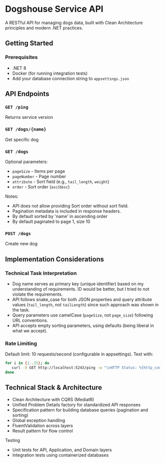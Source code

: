 # Dogshouse Service API

A RESTful API for managing dogs data, built with Clean Architecture principles and modern .NET practices.

## Getting Started

### Prerequisites
- .NET 8
- Docker (for running integration tests)
- Add your database connection string to `appsettings.json`

## API Endpoints

### `GET /ping`
Returns service version

### `GET /dogs/{name}`
Get specific dog

### `GET /dogs`

Optional parameters:
- `pageSize` - Items per page
- `pageNumber` - Page number
- `attribute` - Sort field (e.g., `tail_length`, `weight`)
- `order` - Sort order (`asc`/`desc`)

Notes:
- API does not allow providing Sort order without sort field.
- Pagination metadata is included in response headers.
- By default sorted by 'name' in ascending order
- By default paginated to page 1, size 10

### `POST /dogs`
Create new dog

## Implementation Considerations

### Technical Task Interpretation
- Dog name serves as primary key (unique identifier) based on my understanding of requirements. ID would be better, but I tried to not violate the requirements.
- API follows snake_case for both JSON properties and query attribute values (`tail_length`, not `tailLength`) since such approach was shown in the task.
- Query parameters use camelCase (`pageSize`, not `page_size`) following URL conventions.
- API accepts empty sorting parameters, using defaults (being liberal in what we accept).

### Rate Limiting
Default limit: 10 requests/second (configurable in appsettings). Test with:
```bash
for i in {1..15}; do
   curl -X GET http://localhost:5243/ping -w "\nHTTP Status: %{http_code}\n"
done
```

## Technical Stack & Architecture

- Clean Architecture with CQRS (MediatR)
- Unified Problem Details factory for standardized API responses
- Specification pattern for building database queries (pagination and sorting)
- Global exception handling
- FluentValidation across layers
- Result pattern for flow control

Testing

- Unit tests for API, Application, and Domain layers
- Integration tests using containerized databases
